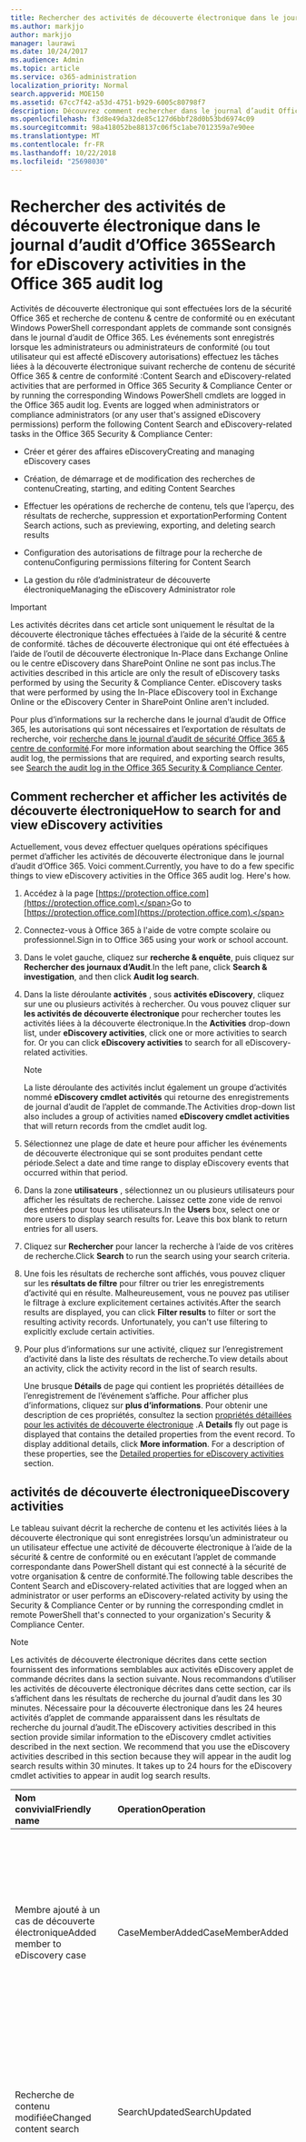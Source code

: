 ```yaml
---
title: Rechercher des activités de découverte électronique dans le journal d’audit d’Office 365
ms.author: markjjo
author: markjjo
manager: laurawi
ms.date: 10/24/2017
ms.audience: Admin
ms.topic: article
ms.service: o365-administration
localization_priority: Normal
search.appverid: MOE150
ms.assetid: 67cc7f42-a53d-4751-b929-6005c80798f7
description: Découvrez comment rechercher dans le journal d’audit Office 365 pour les événements qui sont consignés lorsque des administrateurs de conformité effectuer une recherche de contenu et eDiscovery cas la sécurité &amp; centre de conformité.
ms.openlocfilehash: f3d8e49da32de85c127d6bbf28d0b53bd6974c09
ms.sourcegitcommit: 98a418052be88137c06f5c1abe7012359a7e90ee
ms.translationtype: MT
ms.contentlocale: fr-FR
ms.lasthandoff: 10/22/2018
ms.locfileid: "25698030"
---
```

# <a name="search-for-ediscovery-activities-in-the-office-365-audit-log"></a><span data-ttu-id="16018-103">Rechercher des activités de découverte électronique dans le journal d’audit d’Office 365</span><span class="sxs-lookup"><span data-stu-id="16018-103">Search for eDiscovery activities in the Office 365 audit log</span></span>

<span data-ttu-id="16018-p101">Activités de découverte électronique qui sont effectuées lors de la sécurité Office 365 et recherche de contenu &amp; centre de conformité ou en exécutant Windows PowerShell correspondant applets de commande sont consignés dans le journal d’audit de Office 365. Les événements sont enregistrés lorsque les administrateurs ou administrateurs de conformité (ou tout utilisateur qui est affecté eDiscovery autorisations) effectuez les tâches liées à la découverte électronique suivant recherche de contenu de sécurité Office 365 &amp; centre de conformité :</span><span class="sxs-lookup"><span data-stu-id="16018-p101">Content Search and eDiscovery-related activities that are performed in Office 365 Security &amp; Compliance Center or by running the corresponding Windows PowerShell cmdlets are logged in the Office 365 audit log. Events are logged when administrators or compliance administrators (or any user that's assigned eDiscovery permissions) perform the following Content Search and eDiscovery-related tasks in the Office 365 Security &amp; Compliance Center:</span></span>
  
- <span data-ttu-id="16018-106">Créer et gérer des affaires eDiscovery</span><span class="sxs-lookup"><span data-stu-id="16018-106">Creating and managing eDiscovery cases</span></span>
    
- <span data-ttu-id="16018-107">Création, de démarrage et de modification des recherches de contenu</span><span class="sxs-lookup"><span data-stu-id="16018-107">Creating, starting, and editing Content Searches</span></span>
    
- <span data-ttu-id="16018-108">Effectuer les opérations de recherche de contenu, tels que l’aperçu, des résultats de recherche, suppression et exportation</span><span class="sxs-lookup"><span data-stu-id="16018-108">Performing Content Search actions, such as previewing, exporting, and deleting search results</span></span>
    
- <span data-ttu-id="16018-109">Configuration des autorisations de filtrage pour la recherche de contenu</span><span class="sxs-lookup"><span data-stu-id="16018-109">Configuring permissions filtering for Content Search</span></span>
    
- <span data-ttu-id="16018-110">La gestion du rôle d’administrateur de découverte électronique</span><span class="sxs-lookup"><span data-stu-id="16018-110">Managing the eDiscovery Administrator role</span></span>
    
> [!IMPORTANT]
> <span data-ttu-id="16018-p102">Les activités décrites dans cet article sont uniquement le résultat de la découverte électronique tâches effectuées à l’aide de la sécurité &amp; centre de conformité. tâches de découverte électronique qui ont été effectuées à l’aide de l’outil de découverte électronique In-Place dans Exchange Online ou le centre eDiscovery dans SharePoint Online ne sont pas inclus.</span><span class="sxs-lookup"><span data-stu-id="16018-p102">The activities described in this article are only the result of eDiscovery tasks performed by using the Security &amp; Compliance Center. eDiscovery tasks that were performed by using the In-Place eDiscovery tool in Exchange Online or the eDiscovery Center in SharePoint Online aren't included.</span></span> 
  
<span data-ttu-id="16018-113">Pour plus d’informations sur la recherche dans le journal d’audit de Office 365, les autorisations qui sont nécessaires et l’exportation de résultats de recherche, voir [recherche dans le journal d’audit de sécurité Office 365 &amp; centre de conformité](search-the-audit-log-in-security-and-compliance.md).</span><span class="sxs-lookup"><span data-stu-id="16018-113">For more information about searching the Office 365 audit log, the permissions that are required, and exporting search results, see [Search the audit log in the Office 365 Security &amp; Compliance Center](search-the-audit-log-in-security-and-compliance.md).</span></span>
  
## <a name="how-to-search-for-and-view-ediscovery-activities"></a><span data-ttu-id="16018-114">Comment rechercher et afficher les activités de découverte électronique</span><span class="sxs-lookup"><span data-stu-id="16018-114">How to search for and view eDiscovery activities</span></span>

<span data-ttu-id="16018-p103">Actuellement, vous devez effectuer quelques opérations spécifiques permet d’afficher les activités de découverte électronique dans le journal d’audit d’Office 365. Voici comment.</span><span class="sxs-lookup"><span data-stu-id="16018-p103">Currently, you have to do a few specific things to view eDiscovery activities in the Office 365 audit log. Here's how.</span></span>
  
1. <span data-ttu-id="16018-117">Accédez à la page [https://protection.office.com](https://protection.office.com).</span><span class="sxs-lookup"><span data-stu-id="16018-117">Go to [https://protection.office.com](https://protection.office.com).</span></span>
    
2. <span data-ttu-id="16018-118">Connectez-vous à Office 365 à l'aide de votre compte scolaire ou professionnel.</span><span class="sxs-lookup"><span data-stu-id="16018-118">Sign in to Office 365 using your work or school account.</span></span>
    
3. <span data-ttu-id="16018-119">Dans le volet gauche, cliquez sur **recherche &amp; enquête**, puis cliquez sur **Rechercher des journaux d’Audit**.</span><span class="sxs-lookup"><span data-stu-id="16018-119">In the left pane, click **Search &amp; investigation**, and then click **Audit log search**.</span></span>
    
4. <span data-ttu-id="16018-p104">Dans la liste déroulante **activités** , sous **activités eDiscovery**, cliquez sur une ou plusieurs activités à rechercher. Ou vous pouvez cliquer sur **les activités de découverte électronique** pour rechercher toutes les activités liées à la découverte électronique.</span><span class="sxs-lookup"><span data-stu-id="16018-p104">In the **Activities** drop-down list, under **eDiscovery activities**, click one or more activities to search for. Or you can click **eDiscovery activities** to search for all eDiscovery-related activities.</span></span> 
    
    > [!NOTE]
    > <span data-ttu-id="16018-122">La liste déroulante des activités inclut également un groupe d’activités nommé **eDiscovery cmdlet activités** qui retourne des enregistrements de journal d’audit de l’applet de commande.</span><span class="sxs-lookup"><span data-stu-id="16018-122">The Activities drop-down list also includes a group of activities named **eDiscovery cmdlet activities** that will return records from the cmdlet audit log.</span></span> 
  
5.  <span data-ttu-id="16018-123">Sélectionnez une plage de date et heure pour afficher les événements de découverte électronique qui se sont produites pendant cette période.</span><span class="sxs-lookup"><span data-stu-id="16018-123">Select a date and time range to display eDiscovery events that occurred within that period.</span></span> 
    
6. <span data-ttu-id="16018-p105">Dans la zone **utilisateurs** , sélectionnez un ou plusieurs utilisateurs pour afficher les résultats de recherche. Laissez cette zone vide de renvoi des entrées pour tous les utilisateurs.</span><span class="sxs-lookup"><span data-stu-id="16018-p105">In the **Users** box, select one or more users to display search results for. Leave this box blank to return entries for all users.</span></span> 
    
7. <span data-ttu-id="16018-126">Cliquez sur **Rechercher** pour lancer la recherche à l’aide de vos critères de recherche.</span><span class="sxs-lookup"><span data-stu-id="16018-126">Click **Search** to run the search using your search criteria.</span></span> 
    
8. <span data-ttu-id="16018-p106">Une fois les résultats de recherche sont affichés, vous pouvez cliquer sur les **résultats de filtre** pour filtrer ou trier les enregistrements d’activité qui en résulte. Malheureusement, vous ne pouvez pas utiliser le filtrage à exclure explicitement certaines activités.</span><span class="sxs-lookup"><span data-stu-id="16018-p106">After the search results are displayed, you can click **Filter results** to filter or sort the resulting activity records. Unfortunately, you can't use filtering to explicitly exclude certain activities.</span></span> 
    
9. <span data-ttu-id="16018-129">Pour plus d’informations sur une activité, cliquez sur l’enregistrement d’activité dans la liste des résultats de recherche.</span><span class="sxs-lookup"><span data-stu-id="16018-129">To view details about an activity, click the activity record in the list of search results.</span></span> 
    
    <span data-ttu-id="16018-p107">Une brusque **Détails** de page qui contient les propriétés détaillées de l’enregistrement de l’événement s’affiche. Pour afficher plus d’informations, cliquez sur **plus d’informations**. Pour obtenir une description de ces propriétés, consultez la section [propriétés détaillées pour les activités de découverte électronique](#detailed-properties-for-ediscovery-activities) .</span><span class="sxs-lookup"><span data-stu-id="16018-p107">A **Details** fly out page is displayed that contains the detailed properties from the event record. To display additional details, click **More information**. For a description of these properties, see the [Detailed properties for eDiscovery activities](#detailed-properties-for-ediscovery-activities) section.</span></span> 

  
## <a name="ediscovery-activities"></a><span data-ttu-id="16018-133">activités de découverte électronique</span><span class="sxs-lookup"><span data-stu-id="16018-133">eDiscovery activities</span></span>

<span data-ttu-id="16018-134">Le tableau suivant décrit la recherche de contenu et les activités liées à la découverte électronique qui sont enregistrées lorsqu’un administrateur ou un utilisateur effectue une activité de découverte électronique à l’aide de la sécurité &amp; centre de conformité ou en exécutant l’applet de commande correspondante dans PowerShell distant qui est connecté à la sécurité de votre organisation &amp; centre de conformité.</span><span class="sxs-lookup"><span data-stu-id="16018-134">The following table describes the Content Search and eDiscovery-related activities that are logged when an administrator or user performs an eDiscovery-related activity by using the Security &amp; Compliance Center or by running the corresponding cmdlet in remote PowerShell that's connected to your organization's Security &amp; Compliance Center.</span></span> 
  
> [!NOTE]
> <span data-ttu-id="16018-p108">Les activités de découverte électronique décrites dans cette section fournissent des informations semblables aux activités eDiscovery applet de commande décrites dans la section suivante. Nous recommandons d’utiliser les activités de découverte électronique décrites dans cette section, car ils s’affichent dans les résultats de recherche du journal d’audit dans les 30 minutes. Nécessaire pour la découverte électronique dans les 24 heures activités d’applet de commande apparaissent dans les résultats de recherche du journal d’audit.</span><span class="sxs-lookup"><span data-stu-id="16018-p108">The eDiscovery activities described in this section provide similar information to the eDiscovery cmdlet activities described in the next section. We recommend that you use the eDiscovery activities described in this section because they will appear in the audit log search results within 30 minutes. It takes up to 24 hours for the eDiscovery cmdlet activities to appear in audit log search results.</span></span> 
  
|<span data-ttu-id="16018-138">**Nom convivial**</span><span class="sxs-lookup"><span data-stu-id="16018-138">**Friendly name**</span></span>|<span data-ttu-id="16018-139">**Operation**</span><span class="sxs-lookup"><span data-stu-id="16018-139">**Operation**</span></span>|<span data-ttu-id="16018-140">**Applet de commande correspondant**</span><span class="sxs-lookup"><span data-stu-id="16018-140">**Corresponding cmdlet**</span></span>|<span data-ttu-id="16018-141">**Description**</span><span class="sxs-lookup"><span data-stu-id="16018-141">**Description**</span></span>|
|:-----|:-----|:-----|:-----|
|<span data-ttu-id="16018-142">Membre ajouté à un cas de découverte électronique</span><span class="sxs-lookup"><span data-stu-id="16018-142">Added member to eDiscovery case</span></span>  <br/> |<span data-ttu-id="16018-143">CaseMemberAdded</span><span class="sxs-lookup"><span data-stu-id="16018-143">CaseMemberAdded</span></span>  <br/> |<span data-ttu-id="16018-144">ComplianceCaseMember ajouter</span><span class="sxs-lookup"><span data-stu-id="16018-144">Add-ComplianceCaseMember</span></span>  <br/> |<span data-ttu-id="16018-p109">Un utilisateur a été ajouté en tant que membre d’un cas de découverte électronique. En tant que membre d’un cas, un utilisateur peut effectuer diverses tâches liées à la casse selon qu’ils sont affectées les autorisations nécessaires.</span><span class="sxs-lookup"><span data-stu-id="16018-p109">A user was added as a member of an eDiscovery case. As a member of a case, a user can perform various case-related tasks depending on whether they have been assigned the necessary permissions.</span></span>  <br/> |
|<span data-ttu-id="16018-147">Recherche de contenu modifiée</span><span class="sxs-lookup"><span data-stu-id="16018-147">Changed content search</span></span>  <br/> |<span data-ttu-id="16018-148">SearchUpdated</span><span class="sxs-lookup"><span data-stu-id="16018-148">SearchUpdated</span></span>  <br/> |<span data-ttu-id="16018-149">Set-ComplianceSearch</span><span class="sxs-lookup"><span data-stu-id="16018-149">Set-ComplianceSearch</span></span>  <br/> |<span data-ttu-id="16018-p110">Une recherche de contenu existante a été modifiée. Modifications peuvent inclure Ajout ou suppression des emplacements de contenu ou de la modification de la requête de recherche.</span><span class="sxs-lookup"><span data-stu-id="16018-p110">An existing content search was changed. Changes can include adding or removing content locations or editing the search query.</span></span>  <br/> |
|<span data-ttu-id="16018-152">Appartenance au groupe Administrateurs de découverte électronique modifié</span><span class="sxs-lookup"><span data-stu-id="16018-152">Changed eDiscovery administrator membership</span></span>  <br/> |<span data-ttu-id="16018-153">CaseAdminUpdated</span><span class="sxs-lookup"><span data-stu-id="16018-153">CaseAdminUpdated</span></span>  <br/> |<span data-ttu-id="16018-154">Mise à jour-eDiscoveryCaseAdmin</span><span class="sxs-lookup"><span data-stu-id="16018-154">Update-eDiscoveryCaseAdmin</span></span>  <br/> |<span data-ttu-id="16018-p111">La liste des administrateurs de découverte dans votre organisation a été modifiée. Cette action est consignée lors de la liste des administrateurs de découverte électronique est remplacée par un groupe de nouveaux utilisateurs. Si un utilisateur est ajouté ou supprimé, l’opération CaseAdminAdded est consignée.</span><span class="sxs-lookup"><span data-stu-id="16018-p111">The list of eDiscovery Administrators in your organization was changed. This activity is logged when the list of eDiscovery Administrators is replaced with a group of new users. If a single user is added or removed, the CaseAdminAdded operation is logged.</span></span>  <br/> |
|<span data-ttu-id="16018-158">Cas de découverte électronique modifié</span><span class="sxs-lookup"><span data-stu-id="16018-158">Changed eDiscovery case</span></span>  <br/> |<span data-ttu-id="16018-159">CaseUpdated</span><span class="sxs-lookup"><span data-stu-id="16018-159">CaseUpdated</span></span>  <br/> |<span data-ttu-id="16018-160">Set-ComplianceCase</span><span class="sxs-lookup"><span data-stu-id="16018-160">Set-ComplianceCase</span></span>  <br/> |<span data-ttu-id="16018-p112">Un cas de découverte électronique a été modifié. Modifications incluent la fermeture d’un incident en cours ou rouvrir un incident fermé.</span><span class="sxs-lookup"><span data-stu-id="16018-p112">An eDiscovery case was changed. Changes include closing an open case or re-opening a closed case.</span></span>  <br/> |
|<span data-ttu-id="16018-163">Appartenance cas eDiscovery modifié</span><span class="sxs-lookup"><span data-stu-id="16018-163">Changed eDiscovery case membership</span></span>  <br/> |<span data-ttu-id="16018-164">CaseMemberUpdated</span><span class="sxs-lookup"><span data-stu-id="16018-164">CaseMemberUpdated</span></span>  <br/> |<span data-ttu-id="16018-165">Mise à jour-ComplianceCaseMember</span><span class="sxs-lookup"><span data-stu-id="16018-165">Update-ComplianceCaseMember</span></span>  <br/> |<span data-ttu-id="16018-p113">La liste d’appartenance d’un cas de découverte électronique a été modifiée. Cette action est consignée lors du remplacement de tous les membres d’un groupe de nouveaux utilisateurs. Si un seul membre est ajouté ou supprimé, opération CaseMemberAdded ou CaseMemberRemoved est enregistrée.</span><span class="sxs-lookup"><span data-stu-id="16018-p113">The membership list of an eDiscovery case was changed. This activity is logged when all members are replaced with a group of new users. If a single member is added or removed, CaseMemberAdded or CaseMemberRemoved operation is logged.</span></span>  <br/> |
|<span data-ttu-id="16018-169">Modification de filtre des autorisations de recherche</span><span class="sxs-lookup"><span data-stu-id="16018-169">Changed search permissions filter</span></span>  <br/> |<span data-ttu-id="16018-170">SearchPermissionUpdated</span><span class="sxs-lookup"><span data-stu-id="16018-170">SearchPermissionUpdated</span></span>  <br/> |<span data-ttu-id="16018-171">Set-ComplianceSecurityFilter</span><span class="sxs-lookup"><span data-stu-id="16018-171">Set-ComplianceSecurityFilter</span></span>  <br/> |<span data-ttu-id="16018-172">Un filtre d’autorisations de recherche a été modifié.</span><span class="sxs-lookup"><span data-stu-id="16018-172">A search permissions filter was changed.</span></span>  <br/> |
|<span data-ttu-id="16018-173">Requête de recherche modifiées pour blocage cas eDiscovery</span><span class="sxs-lookup"><span data-stu-id="16018-173">Changed search query for eDiscovery case hold</span></span>  <br/> |<span data-ttu-id="16018-174">HoldUpdated</span><span class="sxs-lookup"><span data-stu-id="16018-174">HoldUpdated</span></span>  <br/> |<span data-ttu-id="16018-175">Set-CaseHoldRule</span><span class="sxs-lookup"><span data-stu-id="16018-175">Set-CaseHoldRule</span></span>  <br/> |<span data-ttu-id="16018-p114">Un blocage de requête associé à un cas de découverte électronique a été modifié. Modifications possibles comprennent la modification de la requête ou mise en suspens de la plage de dates pour basée sur une requête.</span><span class="sxs-lookup"><span data-stu-id="16018-p114">A query-based hold associated with an eDiscovery case was changed. Possible changes include editing the query or date range for a query-based hold.</span></span>  <br/> |
|<span data-ttu-id="16018-178">Élément d’aperçu de recherche de contenu téléchargé</span><span class="sxs-lookup"><span data-stu-id="16018-178">Content search preview item downloaded</span></span>  <br/> |<span data-ttu-id="16018-179">PreviewItemDownloaded</span><span class="sxs-lookup"><span data-stu-id="16018-179">PreviewItemDownloaded</span></span>  <br/> |<span data-ttu-id="16018-180">N/A</span><span class="sxs-lookup"><span data-stu-id="16018-180">N/A</span></span>  <br/> |<span data-ttu-id="16018-181">Un utilisateur téléchargé un élément sur leur ordinateur local (en cliquant sur le lien **Télécharger l’élément d’origine** ) s’afficher un aperçu des résultats de la recherche.</span><span class="sxs-lookup"><span data-stu-id="16018-181">A user downloaded an item to their local computer (by clicking the **Download original item** link) when previewing search results.</span></span>  <br/> |
|<span data-ttu-id="16018-182">Élément d’aperçu de recherche de contenu répertorié</span><span class="sxs-lookup"><span data-stu-id="16018-182">Content search preview item listed</span></span>  <br/> |<span data-ttu-id="16018-183">PreviewItemListed</span><span class="sxs-lookup"><span data-stu-id="16018-183">PreviewItemListed</span></span>  <br/> |<span data-ttu-id="16018-184">N/A</span><span class="sxs-lookup"><span data-stu-id="16018-184">N/A</span></span>  <br/> |<span data-ttu-id="16018-185">Un utilisateur clique sur **Aperçu des résultats de recherche** pour afficher la page de résultats de recherche preview, qui répertorie les jusqu'à 1 000 éléments dans les résultats d’une recherche de contenu.</span><span class="sxs-lookup"><span data-stu-id="16018-185">A user clicked **Preview search results** to display the preview search results page, which lists up to 1000 items from the results of a Content Search.</span></span>  <br/> |
|<span data-ttu-id="16018-186">Recherche de contenu aperçu affiché</span><span class="sxs-lookup"><span data-stu-id="16018-186">Content search preview item viewed</span></span>  <br/> |<span data-ttu-id="16018-187">PreviewItemRendered</span><span class="sxs-lookup"><span data-stu-id="16018-187">PreviewItemRendered</span></span>  <br/> |<span data-ttu-id="16018-188">N/A</span><span class="sxs-lookup"><span data-stu-id="16018-188">N/A</span></span>  <br/> |<span data-ttu-id="16018-189">Un gestionnaire de découverte électronique afficher un élément en cliquant dessus lors de l’aperçu des résultats de la recherche.</span><span class="sxs-lookup"><span data-stu-id="16018-189">An eDiscovery manager viewed an item by clicking it when previewing search results.</span></span>  <br/> |
|<span data-ttu-id="16018-190">Recherche de contenu créée</span><span class="sxs-lookup"><span data-stu-id="16018-190">Created content search</span></span>  <br/> |<span data-ttu-id="16018-191">SearchCreated</span><span class="sxs-lookup"><span data-stu-id="16018-191">SearchCreated</span></span>  <br/> |<span data-ttu-id="16018-192">New-ComplianceSearch</span><span class="sxs-lookup"><span data-stu-id="16018-192">New-ComplianceSearch</span></span>  <br/> |<span data-ttu-id="16018-193">Une recherche de contenu a été créée.</span><span class="sxs-lookup"><span data-stu-id="16018-193">A new content search was created.</span></span>  <br/> |
|<span data-ttu-id="16018-194">Administrateur de créer d’eDiscovery</span><span class="sxs-lookup"><span data-stu-id="16018-194">Created eDiscovery administrator</span></span>  <br/> |<span data-ttu-id="16018-195">CaseAdminAdded</span><span class="sxs-lookup"><span data-stu-id="16018-195">CaseAdminAdded</span></span>  <br/> |<span data-ttu-id="16018-196">EDiscoveryCaseAdmin ajouter</span><span class="sxs-lookup"><span data-stu-id="16018-196">Add-eDiscoveryCaseAdmin</span></span>  <br/> |<span data-ttu-id="16018-197">Un utilisateur a été ajouté en tant qu’une administrateur de découverte électronique dans l’organisation.</span><span class="sxs-lookup"><span data-stu-id="16018-197">A user was added as an eDiscovery Administrator in the organization.</span></span>  <br/> |
|<span data-ttu-id="16018-198">Cas de découverte électronique créé</span><span class="sxs-lookup"><span data-stu-id="16018-198">Created eDiscovery case</span></span>  <br/> |<span data-ttu-id="16018-199">CaseAdded</span><span class="sxs-lookup"><span data-stu-id="16018-199">CaseAdded</span></span>  <br/> |<span data-ttu-id="16018-200">Nouvelle ComplianceCase</span><span class="sxs-lookup"><span data-stu-id="16018-200">New-ComplianceCase</span></span>  <br/> |<span data-ttu-id="16018-p115">Un cas de découverte électronique a été créé. Création d’un cas, il vous suffit de lui donner un nom. Autres tâches liées à la casse, telles que l’ajout de membres, création de suspensions et la création de recherches de contenu associés avec le résultat de la cas dans d’autres événements en cours de journalisation.</span><span class="sxs-lookup"><span data-stu-id="16018-p115">An eDiscovery case was created. When a case is created, you only have to give it a name. Other case-related tasks such as adding members, creating holds, and creating content searches associated with the case result in additional events being logged.</span></span>  <br/> |
|<span data-ttu-id="16018-204">Créé le filtre de recherche des autorisations</span><span class="sxs-lookup"><span data-stu-id="16018-204">Created search permissions filter</span></span>  <br/> |<span data-ttu-id="16018-205">SearchPermissionCreated</span><span class="sxs-lookup"><span data-stu-id="16018-205">SearchPermissionCreated</span></span>  <br/> |<span data-ttu-id="16018-206">Nouvelle ComplianceSecurityFilter</span><span class="sxs-lookup"><span data-stu-id="16018-206">New-ComplianceSecurityFilter</span></span>  <br/> |<span data-ttu-id="16018-207">Un filtre d’autorisations de recherche a été créé.</span><span class="sxs-lookup"><span data-stu-id="16018-207">A search permissions filter was created.</span></span>  <br/> |
|<span data-ttu-id="16018-208">Requête de recherche créés pour mettre en attente cas eDiscovery</span><span class="sxs-lookup"><span data-stu-id="16018-208">Created search query for eDiscovery case hold</span></span>  <br/> |<span data-ttu-id="16018-209">HoldCreated</span><span class="sxs-lookup"><span data-stu-id="16018-209">HoldCreated</span></span>  <br/> |<span data-ttu-id="16018-210">Nouvelle CaseHoldRule</span><span class="sxs-lookup"><span data-stu-id="16018-210">New-CaseHoldRule</span></span>  <br/> |<span data-ttu-id="16018-211">Un blocage de requête associé à un cas de découverte électronique a été créé.</span><span class="sxs-lookup"><span data-stu-id="16018-211">A query-based hold associated with an eDiscovery case was created.</span></span>  <br/> |
|<span data-ttu-id="16018-212">Recherche de contenu supprimée</span><span class="sxs-lookup"><span data-stu-id="16018-212">Deleted content search</span></span>  <br/> |<span data-ttu-id="16018-213">SearchRemoved</span><span class="sxs-lookup"><span data-stu-id="16018-213">SearchRemoved</span></span>  <br/> |<span data-ttu-id="16018-214">Remove-ComplianceSearch</span><span class="sxs-lookup"><span data-stu-id="16018-214">Remove-ComplianceSearch</span></span>  <br/> |<span data-ttu-id="16018-215">Une recherche de contenu existante a été supprimée.</span><span class="sxs-lookup"><span data-stu-id="16018-215">An existing content search was deleted.</span></span>  <br/> |
|<span data-ttu-id="16018-216">Administrateur de la découverte électronique supprimé</span><span class="sxs-lookup"><span data-stu-id="16018-216">Deleted eDiscovery administrator</span></span>  <br/> |<span data-ttu-id="16018-217">CaseAdminRemoved</span><span class="sxs-lookup"><span data-stu-id="16018-217">CaseAdminRemoved</span></span>  <br/> |<span data-ttu-id="16018-218">Remove-eDiscoveryCaseAdmin</span><span class="sxs-lookup"><span data-stu-id="16018-218">Remove-eDiscoveryCaseAdmin</span></span>  <br/> |<span data-ttu-id="16018-219">Une administrateur de découverte électronique a été supprimée de votre organisation.</span><span class="sxs-lookup"><span data-stu-id="16018-219">An eDiscovery Administrator was deleted from your organization.</span></span>  <br/> |
|<span data-ttu-id="16018-220">Cas de découverte électronique supprimé</span><span class="sxs-lookup"><span data-stu-id="16018-220">Deleted eDiscovery case</span></span>  <br/> |<span data-ttu-id="16018-221">CaseRemoved</span><span class="sxs-lookup"><span data-stu-id="16018-221">CaseRemoved</span></span>  <br/> |<span data-ttu-id="16018-222">Remove-ComplianceCase</span><span class="sxs-lookup"><span data-stu-id="16018-222">Remove-ComplianceCase</span></span>  <br/> |<span data-ttu-id="16018-p116">Un cas de découverte électronique a été supprimé. Notez que toute suspension associée au cas doit être supprimé avant de pouvoir supprimer le cas.</span><span class="sxs-lookup"><span data-stu-id="16018-p116">An eDiscovery case was deleted. Note that any hold associated with the case has to be removed before the case can be deleted.</span></span>  <br/> |
|<span data-ttu-id="16018-225">Filtre des autorisations de recherche supprimés</span><span class="sxs-lookup"><span data-stu-id="16018-225">Deleted search permissions filter</span></span>  <br/> |<span data-ttu-id="16018-226">SearchPermissionRemoved</span><span class="sxs-lookup"><span data-stu-id="16018-226">SearchPermissionRemoved</span></span>  <br/> |<span data-ttu-id="16018-227">Remove-ComplianceSecurityFilter</span><span class="sxs-lookup"><span data-stu-id="16018-227">Remove-ComplianceSecurityFilter</span></span>  <br/> |<span data-ttu-id="16018-228">Un filtre d’autorisations de recherche a été supprimé.</span><span class="sxs-lookup"><span data-stu-id="16018-228">A search permissions filter was deleted.</span></span>  <br/> |
|<span data-ttu-id="16018-229">Requête de recherche supprimés pour blocage cas eDiscovery</span><span class="sxs-lookup"><span data-stu-id="16018-229">Deleted search query for eDiscovery case hold</span></span>  <br/> |<span data-ttu-id="16018-230">HoldRemoved</span><span class="sxs-lookup"><span data-stu-id="16018-230">HoldRemoved</span></span>  <br/> |<span data-ttu-id="16018-231">Remove-CaseHoldRule</span><span class="sxs-lookup"><span data-stu-id="16018-231">Remove-CaseHoldRule</span></span>  <br/> |<span data-ttu-id="16018-p117">Un blocage de requête associé à un cas de découverte électronique a été supprimé. Suppression de la requête à partir de la suspension est souvent le résultat de la suppression d’une suspension. Lors d’une suspension ou une requête de suspension sont supprimés, les emplacements de contenu qui ont été en attente sont annulées.</span><span class="sxs-lookup"><span data-stu-id="16018-p117">A query-based hold associated with an eDiscovery case was deleted. Removing the query from the hold is often the result of deleting a hold. When a hold or a hold query are deleted, the content locations that were on hold are released.</span></span>  <br/> |
|<span data-ttu-id="16018-235">Exportation téléchargée de recherche de contenu</span><span class="sxs-lookup"><span data-stu-id="16018-235">Downloaded export of content search</span></span>  <br/> |<span data-ttu-id="16018-236">SearchExportDownloaded</span><span class="sxs-lookup"><span data-stu-id="16018-236">SearchExportDownloaded</span></span>  <br/> |<span data-ttu-id="16018-237">N/A</span><span class="sxs-lookup"><span data-stu-id="16018-237">N/A</span></span>  <br/> |<span data-ttu-id="16018-p118">Un utilisateur a téléchargé les résultats d’une recherche de contenu sur leur ordinateur local. Notez qu’une activité **démarré l’exportation de la recherche de contenu** soient initialisées avant que les résultats de la recherche peuvent être téléchargés.</span><span class="sxs-lookup"><span data-stu-id="16018-p118">A user downloaded the results of a content search to their local computer. Note that a **Started export of content search** activity has to be initiated before search results can be downloaded.  </span></span><br/> |
|<span data-ttu-id="16018-240">Aperçu des résultats de recherche de contenu</span><span class="sxs-lookup"><span data-stu-id="16018-240">Previewed results of content search</span></span>  <br/> |<span data-ttu-id="16018-241">SearchPreviewed</span><span class="sxs-lookup"><span data-stu-id="16018-241">SearchPreviewed</span></span>  <br/> |<span data-ttu-id="16018-242">N/A</span><span class="sxs-lookup"><span data-stu-id="16018-242">N/A</span></span>  <br/> |<span data-ttu-id="16018-243">Un utilisateur les résultats d’une recherche de contenu d’aperçu.</span><span class="sxs-lookup"><span data-stu-id="16018-243">A user previewed the results of a content search.</span></span>  <br/> |
|<span data-ttu-id="16018-244">Purgés de résultats de recherche de contenu</span><span class="sxs-lookup"><span data-stu-id="16018-244">Purged results of content search</span></span>  <br/> |<span data-ttu-id="16018-245">SearchResultsPurged</span><span class="sxs-lookup"><span data-stu-id="16018-245">SearchResultsPurged</span></span>  <br/> |<span data-ttu-id="16018-246">New-ComplianceSearchAction</span><span class="sxs-lookup"><span data-stu-id="16018-246">New-ComplianceSearchAction</span></span>  <br/> |<span data-ttu-id="16018-247">Un utilisateur purgés les résultats d’une recherche de contenu en exécutant la **New-ComplianceSearchAction-purger** commande.</span><span class="sxs-lookup"><span data-stu-id="16018-247">A user purged the results of a Content Search by running the **New-ComplianceSearchAction -Purge** command.</span></span>  <br/> |
|<span data-ttu-id="16018-248">Suppression d’analyse de recherche de contenu</span><span class="sxs-lookup"><span data-stu-id="16018-248">Removed analysis of content search</span></span>  <br/> |<span data-ttu-id="16018-249">RemovedSearchResultsSentToZoom</span><span class="sxs-lookup"><span data-stu-id="16018-249">RemovedSearchResultsSentToZoom</span></span>  <br/> |<span data-ttu-id="16018-250">Remove-ComplianceSearchAction</span><span class="sxs-lookup"><span data-stu-id="16018-250">Remove-ComplianceSearchAction</span></span>  <br/> |<span data-ttu-id="16018-p119">Une recherche de contenu préparer (en vue de résultats de recherche pour la découverte Office 365 avancée) a été supprimé. Si l’action de la préparation a moins de deux semaines, les résultats de recherche qui ont été préparés pour la découverte avancée ont été supprimés de la zone de stockage Microsoft Azure. Si l’action de la préparation est antérieure à 2 semaines, cet événement indique qu’uniquement l’action préparation correspondant a été supprimée.</span><span class="sxs-lookup"><span data-stu-id="16018-p119">A content search prepare action (to prepare search results for Office 365 Advanced eDiscovery) was deleted. If the preparation action was less than two weeks old, the search results that were prepared for Advanced eDiscovery were deleted from the Microsoft Azure storage area. If the preparation action was older than 2 weeks, then this event indicates that only the corresponding preparation action was deleted.</span></span>  <br/> |
|<span data-ttu-id="16018-254">Exportation supprimée de la recherche de contenu</span><span class="sxs-lookup"><span data-stu-id="16018-254">Removed export of content search</span></span>  <br/> |<span data-ttu-id="16018-255">RemovedSearchExported</span><span class="sxs-lookup"><span data-stu-id="16018-255">RemovedSearchExported</span></span>  <br/> |<span data-ttu-id="16018-256">Remove-ComplianceSearchAction</span><span class="sxs-lookup"><span data-stu-id="16018-256">Remove-ComplianceSearchAction</span></span>  <br/> |<span data-ttu-id="16018-p120">Une action d’exportation de recherche de contenu a été supprimée. Si l’action de l’exportation a moins de deux semaines, les résultats de recherche qui ont été téléchargés dans la zone de stockage Microsoft Azure ont été supprimées. Si l’action d’exportation est antérieure à 2 semaines, cet événement indique que seule l’action d’exportation correspondant a été supprimée.</span><span class="sxs-lookup"><span data-stu-id="16018-p120">A content search export action was deleted. If the export action was less than two weeks old, the search results that were uploaded to the Microsoft Azure storage area were deleted. If the export action was older than 2 weeks, then this event indicates that only the corresponding export action was deleted.</span></span>  <br/> |
|<span data-ttu-id="16018-260">Membres supprimés dans le cas de découverte électronique</span><span class="sxs-lookup"><span data-stu-id="16018-260">Removed member from eDiscovery case</span></span>  <br/> |<span data-ttu-id="16018-261">CaseMemberRemoved</span><span class="sxs-lookup"><span data-stu-id="16018-261">CaseMemberRemoved</span></span>  <br/> |<span data-ttu-id="16018-262">Remove-ComplianceCaseMember</span><span class="sxs-lookup"><span data-stu-id="16018-262">Remove-ComplianceCaseMember</span></span>  <br/> |<span data-ttu-id="16018-263">Un utilisateur a été supprimé en tant que membre d’un cas de découverte électronique.</span><span class="sxs-lookup"><span data-stu-id="16018-263">A user was removed as a member of an eDiscovery case.</span></span>  <br/> |
|<span data-ttu-id="16018-264">Supprimer l’aperçu des résultats de recherche de contenu</span><span class="sxs-lookup"><span data-stu-id="16018-264">Removed preview results of content search</span></span>  <br/> |<span data-ttu-id="16018-265">RemovedSearchPreviewed</span><span class="sxs-lookup"><span data-stu-id="16018-265">RemovedSearchPreviewed</span></span>  <br/> |<span data-ttu-id="16018-266">Remove-ComplianceSearchAction</span><span class="sxs-lookup"><span data-stu-id="16018-266">Remove-ComplianceSearchAction</span></span>  <br/> |<span data-ttu-id="16018-267">Une action d’aperçu de recherche de contenu a été supprimée.</span><span class="sxs-lookup"><span data-stu-id="16018-267">A content search preview action was deleted.</span></span>  <br/> |
|<span data-ttu-id="16018-268">Purge supprimées action effectuée sur la recherche de contenu</span><span class="sxs-lookup"><span data-stu-id="16018-268">Removed purge action performed on content search</span></span>  <br/> |<span data-ttu-id="16018-269">RemovedSearchResultsPurged</span><span class="sxs-lookup"><span data-stu-id="16018-269">RemovedSearchResultsPurged</span></span>  <br/> |<span data-ttu-id="16018-270">Remove-ComplianceSearchAction</span><span class="sxs-lookup"><span data-stu-id="16018-270">Remove-ComplianceSearchAction</span></span>  <br/> |<span data-ttu-id="16018-271">Une action de vidage de recherche de contenu a été supprimée.</span><span class="sxs-lookup"><span data-stu-id="16018-271">A content search purge action was deleted.</span></span>  <br/> |
|<span data-ttu-id="16018-272">Supprimer le rapport de recherche</span><span class="sxs-lookup"><span data-stu-id="16018-272">Removed search report</span></span>  <br/> |<span data-ttu-id="16018-273">SearchReportRemoved</span><span class="sxs-lookup"><span data-stu-id="16018-273">SearchReportRemoved</span></span>  <br/> |<span data-ttu-id="16018-274">Remove-ComplianceSearchAction</span><span class="sxs-lookup"><span data-stu-id="16018-274">Remove-ComplianceSearchAction</span></span>  <br/> |<span data-ttu-id="16018-275">Une recherche de contenu Exporter rapport action a été supprimée.</span><span class="sxs-lookup"><span data-stu-id="16018-275">A content search export report action was deleted.</span></span>  <br/> |
|<span data-ttu-id="16018-276">Prise en main d’analyse de recherche de contenu</span><span class="sxs-lookup"><span data-stu-id="16018-276">Started analysis of content search</span></span>  <br/> |<span data-ttu-id="16018-277">SearchResultsSentToZoom</span><span class="sxs-lookup"><span data-stu-id="16018-277">SearchResultsSentToZoom</span></span>  <br/> |<span data-ttu-id="16018-278">New-ComplianceSearchAction</span><span class="sxs-lookup"><span data-stu-id="16018-278">New-ComplianceSearchAction</span></span>  <br/> |<span data-ttu-id="16018-279">Les résultats d’une recherche de contenu ont été préparés pour l’analyse d’eDiscovery avancée.</span><span class="sxs-lookup"><span data-stu-id="16018-279">The results of a content search were prepared for analysis in Advanced eDiscovery.</span></span>  <br/> |
|<span data-ttu-id="16018-280">Recherche de contenu de prise en main</span><span class="sxs-lookup"><span data-stu-id="16018-280">Started content search</span></span>  <br/> |<span data-ttu-id="16018-281">SearchStarted</span><span class="sxs-lookup"><span data-stu-id="16018-281">SearchStarted</span></span>  <br/> |<span data-ttu-id="16018-282">Start-ComplianceSearch</span><span class="sxs-lookup"><span data-stu-id="16018-282">Start-ComplianceSearch</span></span>  <br/> |<span data-ttu-id="16018-p121">Une recherche de contenu a été démarrée. Lorsque vous créez ou modifiez une recherche de contenu à l’aide de la sécurité &amp; GUI de centre de conformité, la recherche démarre automatiquement. Si vous créez ou modifiez une recherche à l’aide de **New-ComplianceSearch** ou l’applet de commande **Set-ComplianceSearch** , vous devez exécuter l’applet de commande **Start-ComplianceSearch** pour lancer la recherche.</span><span class="sxs-lookup"><span data-stu-id="16018-p121">A content search was started. When you create or change a content search by using the Security &amp; Compliance Center GUI, the search is automatically started. If you create or change a search by using the **New-ComplianceSearch** or **Set-ComplianceSearch** cmdlet, you have to run the **Start-ComplianceSearch** cmdlet to start the search.  </span></span><br/> |
|<span data-ttu-id="16018-286">Prise en main d’exportation de la recherche de contenu</span><span class="sxs-lookup"><span data-stu-id="16018-286">Started export of content search</span></span>  <br/> |<span data-ttu-id="16018-287">SearchExported</span><span class="sxs-lookup"><span data-stu-id="16018-287">SearchExported</span></span>  <br/> |<span data-ttu-id="16018-288">New-ComplianceSearchAction</span><span class="sxs-lookup"><span data-stu-id="16018-288">New-ComplianceSearchAction</span></span>  <br/> |<span data-ttu-id="16018-289">Un utilisateur exporté les résultats d’une recherche de contenu.</span><span class="sxs-lookup"><span data-stu-id="16018-289">A user exported the results of a content search.</span></span>  <br/> |
|<span data-ttu-id="16018-290">Rapport d’exportation de prise en main</span><span class="sxs-lookup"><span data-stu-id="16018-290">Started export report</span></span>  <br/> |<span data-ttu-id="16018-291">SearchReport</span><span class="sxs-lookup"><span data-stu-id="16018-291">SearchReport</span></span>  <br/> |<span data-ttu-id="16018-292">New-ComplianceSearchAction</span><span class="sxs-lookup"><span data-stu-id="16018-292">New-ComplianceSearchAction</span></span>  <br/> |<span data-ttu-id="16018-293">Un utilisateur exporté un état de la recherche de contenu.</span><span class="sxs-lookup"><span data-stu-id="16018-293">A user exported a content search report.</span></span>  <br/> |
|<span data-ttu-id="16018-294">Arrêt de la recherche de contenu</span><span class="sxs-lookup"><span data-stu-id="16018-294">Stopped content search</span></span>  <br/> |<span data-ttu-id="16018-295">SearchStopped</span><span class="sxs-lookup"><span data-stu-id="16018-295">SearchStopped</span></span>  <br/> |<span data-ttu-id="16018-296">Stop-ComplianceSearch</span><span class="sxs-lookup"><span data-stu-id="16018-296">Stop-ComplianceSearch</span></span>  <br/> |<span data-ttu-id="16018-297">Un utilisateur a arrêté une recherche de contenu.</span><span class="sxs-lookup"><span data-stu-id="16018-297">A user stopped a content search.</span></span>  <br/> |
  
## <a name="ediscovery-cmdlet-activities"></a><span data-ttu-id="16018-298">activités de cmdlet eDiscovery</span><span class="sxs-lookup"><span data-stu-id="16018-298">eDiscovery cmdlet activities</span></span>

<span data-ttu-id="16018-p122">Le tableau suivant répertorie les enregistrements du journal d’audit applet de commande qui sont enregistrés lorsqu’un administrateur ou un utilisateur effectue une activité de découverte électronique à l’aide de la sécurité &amp; centre de conformité ou en exécutant l’applet de commande correspondante dans PowerShell distant qui de connecté à la sécurité de votre organisation &amp; centre de conformité. Notez que les informations détaillées de l’enregistrement du journal d’audit sont différentes pour les activités de l’applet de commande répertoriées dans ce tableau et les activités de découverte électronique décrites dans la section précédente.</span><span class="sxs-lookup"><span data-stu-id="16018-p122">The following table lists the cmdlet audit log records that are logged when an administrator or user performs an eDiscovery-related activity by using the Security &amp; Compliance Center or by running the corresponding cmdlet in remote PowerShell that's connected to your organization's Security &amp; Compliance Center. Note that the detailed information in the audit log record is different for the cmdlet activities listed in this table and the eDiscovery activities described in the previous section.</span></span> 
  
<span data-ttu-id="16018-301">Comme indiqué précédemment, il faut jusqu'à 24 heures pour la découverte électronique activités d’applet de commande apparaissent dans les résultats de recherche du journal d’audit.</span><span class="sxs-lookup"><span data-stu-id="16018-301">As previously stated, it takes up to 24 hours for eDiscovery cmdlet activities to appear in the audit log search results.</span></span>
  
> [!TIP]
> <span data-ttu-id="16018-p123">Les applets de commande dans la colonne **opération** dans le tableau suivant sont liés à la rubrique d’aide correspondante cmdlet sur TechNet. Accédez à la rubrique d’aide applet de commande pour obtenir une description des paramètres disponibles pour chaque applet de commande. Le paramètre et la valeur du paramètre qui ont été utilisés avec une applet de commande sont inclus dans l’entrée du journal d’audit pour chaque activité eDiscovery applet de commande qui est consignée.</span><span class="sxs-lookup"><span data-stu-id="16018-p123">The cmdlets in the **Operation** column in the following table are linked to the corresponding cmdlet help topic on TechNet. Go to the cmdlet help topic for a description of the available parameters for each cmdlet. The parameter and the parameter value that were used with a cmdlet are included in the audit log entry for each eDiscovery cmdlet activity that's logged.</span></span> 
  
|<span data-ttu-id="16018-305">**Nom convivial**</span><span class="sxs-lookup"><span data-stu-id="16018-305">**Friendly name**</span></span>|<span data-ttu-id="16018-306">**Opération (cmdlet)**</span><span class="sxs-lookup"><span data-stu-id="16018-306">**Operation (cmdlet)**</span></span>|<span data-ttu-id="16018-307">**Description**</span><span class="sxs-lookup"><span data-stu-id="16018-307">**Description**</span></span>|
|:-----|:-----|:-----|
|<span data-ttu-id="16018-308">Suspension créée dans le cas de découverte électronique</span><span class="sxs-lookup"><span data-stu-id="16018-308">Created hold in eDiscovery case</span></span>  <br/> |[<span data-ttu-id="16018-309">Nouvelle CaseHoldPolicy</span><span class="sxs-lookup"><span data-stu-id="16018-309">New-CaseHoldPolicy</span></span>](https://go.microsoft.com/fwlink/p/?LinkId=823813) <br/> |<span data-ttu-id="16018-p124">Un blocage a été créé pour un cas de découverte électronique. Une suspension peut être créée avec ou sans indication d’une source de contenu. Si les sources de contenu sont spécifiés, ils allez identifiés dans l’entrée du journal d’audit.</span><span class="sxs-lookup"><span data-stu-id="16018-p124">A hold was created for an eDiscovery case. A hold can be created with or without specifying a content source. If content sources are specified, they'll be identified in the audit log entry.</span></span>  <br/> |
|<span data-ttu-id="16018-313">Suspension supprimée à partir de cas de découverte électronique</span><span class="sxs-lookup"><span data-stu-id="16018-313">Deleted hold from eDiscovery case</span></span>  <br/> |[<span data-ttu-id="16018-314">Remove-CaseHoldPolicy</span><span class="sxs-lookup"><span data-stu-id="16018-314">Remove-CaseHoldPolicy</span></span>](https://go.microsoft.com/fwlink/p/?LinkId=823814) <br/> |<span data-ttu-id="16018-p125">Un blocage qui est associé à un cas de découverte électronique a été supprimé. Suppression d’une suspension libère tous les emplacements de contenu à partir de la suspension. Entraîne la suppression de la suspension également supprimer les règles de casse attente associés à la suspension (voir **Remove-CaseHoldRule** ci-dessous).</span><span class="sxs-lookup"><span data-stu-id="16018-p125">A hold that is associated with an eDiscovery case was deleted. Deleting a hold releases all of the content locations from the hold. Deleting the hold also results in deleting the case hold rules associated with the hold (see **Remove-CaseHoldRule** below).  </span></span><br/> |
|<span data-ttu-id="16018-318">Suspension modifiée en cas de découverte électronique</span><span class="sxs-lookup"><span data-stu-id="16018-318">Changed hold in eDiscovery case</span></span>  <br/> |[<span data-ttu-id="16018-319">Set-CaseHoldPolicy</span><span class="sxs-lookup"><span data-stu-id="16018-319">Set-CaseHoldPolicy</span></span>](https://go.microsoft.com/fwlink/p/?LinkId=823815) <br/> |<span data-ttu-id="16018-p126">Un blocage qui est associé à une découverte électronique a été modifié. Ajout ou suppression des emplacements de contenu ou la désactivation (désactivation) sont les éventuelles modifications la suspension.</span><span class="sxs-lookup"><span data-stu-id="16018-p126">A hold that is associated with an eDiscovery was changed. Possible changes include adding or removing content locations or turning off (disabling) the hold.</span></span>  <br/> |
|<span data-ttu-id="16018-322">Requête de recherche créés pour mettre en attente cas eDiscovery</span><span class="sxs-lookup"><span data-stu-id="16018-322">Created search query for eDiscovery case hold</span></span>  <br/> |[<span data-ttu-id="16018-323">Nouvelle CaseHoldRule</span><span class="sxs-lookup"><span data-stu-id="16018-323">New-CaseHoldRule</span></span>](https://go.microsoft.com/fwlink/p/?LinkId=823816) <br/> |<span data-ttu-id="16018-324">Un blocage de requête associé à un cas de découverte électronique a été créé.</span><span class="sxs-lookup"><span data-stu-id="16018-324">A query-based hold associated with an eDiscovery case was created.</span></span>  <br/> |
|<span data-ttu-id="16018-325">Requête de recherche supprimés pour blocage cas eDiscovery</span><span class="sxs-lookup"><span data-stu-id="16018-325">Deleted search query for eDiscovery case hold</span></span>  <br/> |[<span data-ttu-id="16018-326">Remove-CaseHoldRule</span><span class="sxs-lookup"><span data-stu-id="16018-326">Remove-CaseHoldRule</span></span>](https://go.microsoft.com/fwlink/p/?LinkId=823820) <br/> |<span data-ttu-id="16018-p127">Un blocage de requête associé à un cas de découverte électronique a été supprimé. Suppression de la requête à partir de la suspension est souvent le résultat de la suppression d’une suspension. Lors d’une suspension ou une requête de suspension sont supprimés, les emplacements de contenu qui ont été en attente sont annulées.</span><span class="sxs-lookup"><span data-stu-id="16018-p127">A query-based hold associated with an eDiscovery case was deleted. Removing the query from the hold is often the result of deleting a hold. When a hold or a hold query are deleted, the content locations that were on hold are released.</span></span>  <br/> |
|<span data-ttu-id="16018-330">Requête de recherche modifiées pour blocage cas eDiscovery</span><span class="sxs-lookup"><span data-stu-id="16018-330">Changed search query for eDiscovery case hold</span></span>  <br/> |[<span data-ttu-id="16018-331">Set-CaseHoldRule</span><span class="sxs-lookup"><span data-stu-id="16018-331">Set-CaseHoldRule</span></span>](https://go.microsoft.com/fwlink/p/?LinkId=823819) <br/> |<span data-ttu-id="16018-p128">Un blocage de requête associé à un cas de découverte électronique a été modifié. Modifications possibles comprennent la modification de la requête ou mise en suspens de la plage de dates pour basée sur une requête.</span><span class="sxs-lookup"><span data-stu-id="16018-p128">A query-based hold associated with an eDiscovery case was changed. Possible changes include editing the query or date range for a query-based hold.</span></span>  <br/> |
|<span data-ttu-id="16018-334">Cas de découverte électronique créé</span><span class="sxs-lookup"><span data-stu-id="16018-334">Created eDiscovery case</span></span>  <br/> |[<span data-ttu-id="16018-335">Nouvelle ComplianceCase</span><span class="sxs-lookup"><span data-stu-id="16018-335">New-ComplianceCase</span></span>](https://go.microsoft.com/fwlink/p/?LinkId=823842) <br/> |<span data-ttu-id="16018-p129">Un cas de découverte électronique a été créé. Création d’un cas, il vous suffit de lui donner un nom. Autres tâches liées à la casse, telles que l’ajout de membres, création de suspensions et la création de recherches de contenu associés avec le résultat de la cas dans d’autres événements en cours de journalisation.</span><span class="sxs-lookup"><span data-stu-id="16018-p129">An eDiscovery case was created. When a case is created, you only have to give it a name. Other case-related tasks such as adding members, creating holds, and creating content searches associated with the case result in additional events being logged.</span></span>  <br/> |
|<span data-ttu-id="16018-339">Cas de découverte électronique supprimé</span><span class="sxs-lookup"><span data-stu-id="16018-339">Deleted eDiscovery case</span></span>  <br/> |[<span data-ttu-id="16018-340">Remove-ComplianceCase</span><span class="sxs-lookup"><span data-stu-id="16018-340">Remove-ComplianceCase</span></span>](https://go.microsoft.com/fwlink/p/?LinkId=823844) <br/> |<span data-ttu-id="16018-p130">Un cas de découverte électronique a été supprimé. Notez que toute suspension associée au cas doit être supprimé avant de pouvoir supprimer le cas.</span><span class="sxs-lookup"><span data-stu-id="16018-p130">An eDiscovery case was deleted. Note that any hold associated with the case has to be removed before the case can be deleted.</span></span>  <br/> |
|<span data-ttu-id="16018-343">Cas de découverte électronique modifié</span><span class="sxs-lookup"><span data-stu-id="16018-343">Changed eDiscovery case</span></span>  <br/> |[<span data-ttu-id="16018-344">Set-ComplianceCase</span><span class="sxs-lookup"><span data-stu-id="16018-344">Set-ComplianceCase</span></span>](https://go.microsoft.com/fwlink/p/?LinkId=823846) <br/> |<span data-ttu-id="16018-p131">Un cas de découverte électronique a été modifié. Modifications incluent la fermeture d’un incident en cours ou rouvrir un incident fermé.</span><span class="sxs-lookup"><span data-stu-id="16018-p131">An eDiscovery case was changed. Changes include closing an open case or re-opening a closed case.</span></span>  <br/> |
|<span data-ttu-id="16018-347">Membre ajouté à un cas de découverte électronique</span><span class="sxs-lookup"><span data-stu-id="16018-347">Added member to eDiscovery case</span></span>  <br/> |[<span data-ttu-id="16018-348">ComplianceCaseMember ajouter</span><span class="sxs-lookup"><span data-stu-id="16018-348">Add-ComplianceCaseMember</span></span>](https://go.microsoft.com/fwlink/p/?LinkId=823848) <br/> |<span data-ttu-id="16018-p132">Un utilisateur a été ajouté en tant que membre d’un cas de découverte électronique. En tant que membre d’un cas, un utilisateur peut effectuer diverses tâches liées à la casse selon qu’ils sont affectées les autorisations nécessaires.</span><span class="sxs-lookup"><span data-stu-id="16018-p132">A user was added as a member of an eDiscovery case. As a member of a case, a user can perform various case-related tasks depending on whether they have been assigned the necessary permissions.</span></span>  <br/> |
|<span data-ttu-id="16018-351">Membres supprimés dans le cas de découverte électronique</span><span class="sxs-lookup"><span data-stu-id="16018-351">Removed member from eDiscovery case</span></span>  <br/> |[<span data-ttu-id="16018-352">Remove-ComplianceCaseMember</span><span class="sxs-lookup"><span data-stu-id="16018-352">Remove-ComplianceCaseMember</span></span>](https://go.microsoft.com/fwlink/p/?LinkId=823849) <br/> |<span data-ttu-id="16018-353">Un utilisateur a été supprimé en tant que membre d’un cas de découverte électronique.</span><span class="sxs-lookup"><span data-stu-id="16018-353">A user was removed as a member of an eDiscovery case.</span></span>  <br/> |
|<span data-ttu-id="16018-354">Appartenance cas eDiscovery modifié</span><span class="sxs-lookup"><span data-stu-id="16018-354">Changed eDiscovery case membership</span></span>  <br/> |[<span data-ttu-id="16018-355">Mise à jour-ComplianceCaseMember</span><span class="sxs-lookup"><span data-stu-id="16018-355">Update-ComplianceCaseMember</span></span>](https://go.microsoft.com/fwlink/p/?LinkId=823850) <br/> |<span data-ttu-id="16018-p133">La liste d’appartenance d’un cas de découverte électronique a été modifiée. Cette action est consignée lors du remplacement de tous les membres d’un groupe de nouveaux utilisateurs. Si un seul membre est ajouté ou supprimé, l’opération **Add-ComplianceCaseMember** ou **Remove-ComplianceCaseMember** est consignée.</span><span class="sxs-lookup"><span data-stu-id="16018-p133">The membership list of an eDiscovery case was changed. This activity is logged when all members are replaced with a group of new users. If a single member is added or removed, the **Add-ComplianceCaseMember** or **Remove-ComplianceCaseMember** operation is logged.  </span></span><br/> |
|<span data-ttu-id="16018-359">Recherche de contenu créée</span><span class="sxs-lookup"><span data-stu-id="16018-359">Created content search</span></span>  <br/> |[<span data-ttu-id="16018-360">New-ComplianceSearch</span><span class="sxs-lookup"><span data-stu-id="16018-360">New-ComplianceSearch</span></span>](https://go.microsoft.com/fwlink/p/?LinkId=517935) <br/> |<span data-ttu-id="16018-361">Une recherche de contenu a été créée.</span><span class="sxs-lookup"><span data-stu-id="16018-361">A new content search was created.</span></span>  <br/> |
|<span data-ttu-id="16018-362">Recherche de contenu supprimée</span><span class="sxs-lookup"><span data-stu-id="16018-362">Deleted content search</span></span>  <br/> |[<span data-ttu-id="16018-363">Remove-ComplianceSearch</span><span class="sxs-lookup"><span data-stu-id="16018-363">Remove-ComplianceSearch</span></span>](https://go.microsoft.com/fwlink/p/?LinkId=517936) <br/> |<span data-ttu-id="16018-364">Une recherche de contenu existante a été supprimée.</span><span class="sxs-lookup"><span data-stu-id="16018-364">An existing content search was deleted.</span></span>  <br/> |
|<span data-ttu-id="16018-365">Recherche de contenu modifiée</span><span class="sxs-lookup"><span data-stu-id="16018-365">Changed content search</span></span>  <br/> |[<span data-ttu-id="16018-366">Set-ComplianceSearch</span><span class="sxs-lookup"><span data-stu-id="16018-366">Set-ComplianceSearch</span></span>](https://go.microsoft.com/fwlink/p/?LinkId=517937) <br/> |<span data-ttu-id="16018-p134">Une recherche de contenu existante a été modifiée. Modifications peuvent inclure Ajout ou suppression des emplacements de contenu qui sont recherchés et modification de la requête de recherche.</span><span class="sxs-lookup"><span data-stu-id="16018-p134">An existing content search was changed. Changes can include adding or removing content locations that are searched and editing the search query.</span></span>  <br/> |
|<span data-ttu-id="16018-369">Recherche de contenu de prise en main</span><span class="sxs-lookup"><span data-stu-id="16018-369">Started content search</span></span>  <br/> |[<span data-ttu-id="16018-370">Start-ComplianceSearch</span><span class="sxs-lookup"><span data-stu-id="16018-370">Start-ComplianceSearch</span></span>](https://go.microsoft.com/fwlink/p/?LinkId=517938) <br/> |<span data-ttu-id="16018-p135">Une recherche de contenu a été démarrée. Lorsque vous créez ou modifiez une recherche de contenu à l’aide de la sécurité &amp; GUI de centre de conformité, la recherche démarre automatiquement. Si vous créez ou modifiez une recherche à l’aide de **New-ComplianceSearch** ou l’applet de commande **Set-ComplianceSearch** , vous devez exécuter l’applet de commande **Start-ComplianceSearch** pour lancer la recherche.</span><span class="sxs-lookup"><span data-stu-id="16018-p135">A content search was started. When you create or change a content search by using the Security &amp; Compliance Center GUI, the search is automatically started. If you create or change a search by using the **New-ComplianceSearch** or **Set-ComplianceSearch** cmdlet, you have to run the **Start-ComplianceSearch** cmdlet to start the search.  </span></span><br/> |
|<span data-ttu-id="16018-374">Arrêt de la recherche de contenu</span><span class="sxs-lookup"><span data-stu-id="16018-374">Stopped content search</span></span>  <br/> |[<span data-ttu-id="16018-375">Stop-ComplianceSearch</span><span class="sxs-lookup"><span data-stu-id="16018-375">Stop-ComplianceSearch</span></span>](https://go.microsoft.com/fwlink/p/?LinkId=517939) <br/> |<span data-ttu-id="16018-376">Une recherche de contenu en cours d’exécution a été arrêtée.</span><span class="sxs-lookup"><span data-stu-id="16018-376">A content search that was running was stopped.</span></span>  <br/> |
|<span data-ttu-id="16018-377">Création d’action de recherche de contenu</span><span class="sxs-lookup"><span data-stu-id="16018-377">Created content search action</span></span>  <br/> |[<span data-ttu-id="16018-378">New-ComplianceSearchAction</span><span class="sxs-lookup"><span data-stu-id="16018-378">New-ComplianceSearchAction</span></span>](https://go.microsoft.com/fwlink/p/?LinkId=527971) <br/> |<span data-ttu-id="16018-p136">Une action de recherche de contenu a été créée. Actions de recherche de contenu sont afficher un aperçu des résultats de la recherche, l’exportation de résultats de recherche, préparation des résultats de recherche pour l’analyse dans Office 365 avancée de découverte électronique et supprimer définitivement les éléments qui correspondent aux critères de recherche d’une recherche de contenu.</span><span class="sxs-lookup"><span data-stu-id="16018-p136">A content search action was created. Content search actions include previewing search results, exporting search results, preparing search results for analysis in Office 365 Advanced eDiscovery, and permanently deleting items that match the search criteria of a content search.</span></span>  <br/> |
|<span data-ttu-id="16018-381">Action de recherche de contenu supprimé</span><span class="sxs-lookup"><span data-stu-id="16018-381">Deleted content search action</span></span>  <br/> |[<span data-ttu-id="16018-382">Remove-ComplianceSearchAction</span><span class="sxs-lookup"><span data-stu-id="16018-382">Remove-ComplianceSearchAction</span></span>](https://go.microsoft.com/fwlink/p/?LinkId=824027) <br/> |<span data-ttu-id="16018-383">Une action de recherche de contenu a été supprimée.</span><span class="sxs-lookup"><span data-stu-id="16018-383">A content search action was deleted.</span></span>  <br/> |
|<span data-ttu-id="16018-384">Créé le filtre de recherche des autorisations</span><span class="sxs-lookup"><span data-stu-id="16018-384">Created search permissions filter</span></span>  <br/> |[<span data-ttu-id="16018-385">Nouvelle ComplianceSecurityFilter</span><span class="sxs-lookup"><span data-stu-id="16018-385">New-ComplianceSecurityFilter</span></span>](https://go.microsoft.com/fwlink/p/?LinkId=617542) <br/> |<span data-ttu-id="16018-386">Un filtre d’autorisations de recherche a été créé.</span><span class="sxs-lookup"><span data-stu-id="16018-386">A search permissions filter was created.</span></span>  <br/> |
|<span data-ttu-id="16018-387">Filtre des autorisations de recherche supprimés</span><span class="sxs-lookup"><span data-stu-id="16018-387">Deleted search permissions filter</span></span>  <br/> |[<span data-ttu-id="16018-388">Remove-ComplianceSecurityFilter</span><span class="sxs-lookup"><span data-stu-id="16018-388">Remove-ComplianceSecurityFilter</span></span>](https://go.microsoft.com/fwlink/p/?LinkId=617543) <br/> |<span data-ttu-id="16018-389">Un filtre d’autorisations de recherche a été supprimé.</span><span class="sxs-lookup"><span data-stu-id="16018-389">A search permissions filter was deleted.</span></span>  <br/> |
|<span data-ttu-id="16018-390">Modification de filtre des autorisations de recherche</span><span class="sxs-lookup"><span data-stu-id="16018-390">Changed search permissions filter</span></span>  <br/> |[<span data-ttu-id="16018-391">Set-ComplianceSecurityFilter</span><span class="sxs-lookup"><span data-stu-id="16018-391">Set-ComplianceSecurityFilter</span></span>](https://go.microsoft.com/fwlink/p/?LinkId=617544) <br/> |<span data-ttu-id="16018-392">Un filtre d’autorisations de recherche a été modifié.</span><span class="sxs-lookup"><span data-stu-id="16018-392">A search permissions filter was changed.</span></span>  <br/> |
|<span data-ttu-id="16018-393">Administrateur de créer d’eDiscovery</span><span class="sxs-lookup"><span data-stu-id="16018-393">Created eDiscovery administrator</span></span>  <br/> |[<span data-ttu-id="16018-394">EDiscoveryCaseAdmin ajouter</span><span class="sxs-lookup"><span data-stu-id="16018-394">Add-eDiscoveryCaseAdmin</span></span>](https://go.microsoft.com/fwlink/p/?LinkId=798217) <br/> |<span data-ttu-id="16018-395">Un utilisateur a été ajouté en tant qu’une administrateur de découverte électronique dans votre organisation.</span><span class="sxs-lookup"><span data-stu-id="16018-395">A user was added as an eDiscovery Administrator in your organization.</span></span>  <br/> |
|<span data-ttu-id="16018-396">Administrateur de la découverte électronique supprimé</span><span class="sxs-lookup"><span data-stu-id="16018-396">Deleted eDiscovery administrator</span></span>  <br/> |[<span data-ttu-id="16018-397">Remove-eDiscoveryCaseAdmin</span><span class="sxs-lookup"><span data-stu-id="16018-397">Remove-eDiscoveryCaseAdmin</span></span>](https://go.microsoft.com/fwlink/p/?LinkId=823945) <br/> |<span data-ttu-id="16018-398">Une administrateur de découverte électronique a été supprimée de votre organisation.</span><span class="sxs-lookup"><span data-stu-id="16018-398">An eDiscovery Administrator was deleted from your organization.</span></span>  <br/> |
|<span data-ttu-id="16018-399">Appartenance au groupe Administrateurs de découverte électronique modifié</span><span class="sxs-lookup"><span data-stu-id="16018-399">Changed eDiscovery administrator membership</span></span>  <br/> |[<span data-ttu-id="16018-400">Mise à jour-eDiscoveryCaseAdmin</span><span class="sxs-lookup"><span data-stu-id="16018-400">Update-eDiscoveryCaseAdmin</span></span>](https://go.microsoft.com/fwlink/p/?LinkId=823946) <br/> |<span data-ttu-id="16018-p137">La liste des administrateurs de découverte dans votre organisation a été modifiée. Cette action est consignée lors de la liste des administrateurs de découverte électronique est remplacée par un groupe de nouveaux utilisateurs. Si un utilisateur est ajouté ou supprimé, l’opération **Add-eDiscoveryCaseAdmin** ou **Remove-eDiscoveryCaseAdmin** est consignée.</span><span class="sxs-lookup"><span data-stu-id="16018-p137">The list of eDiscovery Administrators in your organization was changed. This activity is logged when the list of eDiscovery Administrators is replaced with a group of new users. If a single user is added or removed, the **Add-eDiscoveryCaseAdmin** or **Remove-eDiscoveryCaseAdmin** operation is logged.  </span></span><br/> |
   
## <a name="detailed-properties-for-ediscovery-activities"></a><span data-ttu-id="16018-404">Propriétés détaillées pour les activités de découverte électronique</span><span class="sxs-lookup"><span data-stu-id="16018-404">Detailed properties for eDiscovery activities</span></span>

<span data-ttu-id="16018-p138">Le tableau suivant décrit les propriétés qui sont incluses lorsque vous cliquez sur **plus d’informations** sur la page de **Détails** d’une activité eDiscovery répertoriée dans les résultats de recherche. Ces propriétés sont également incluses dans le fichier CSV lorsque vous exportez les résultats de recherche du journal d’audit. Notez qu’un enregistrement du journal d’audit d’une activité de découverte ne sont pas inclure toutes les propriétés détaillées ci-dessous.</span><span class="sxs-lookup"><span data-stu-id="16018-p138">The following table describes the properties that are included when you click **More information** on the **Details** page for an eDiscovery activity listed in the search results. These properties are also included in the CSV file when you export the audit log search results. Note that an audit log record for an eDiscovery activity won't include every detailed property listed below.</span></span> 
  
> [!TIP]
> <span data-ttu-id="16018-p139">Lorsque vous exportez les résultats de recherche, le fichier CSV contient une colonne nommée **Détail**qui contient les propriétés détaillées décrites dans le tableau suivant dans une propriété à valeurs multiples. Vous pouvez utiliser la fonctionnalité de requête d’alimentation dans Excel pour fractionner cette colonne sur plusieurs colonnes afin que chaque propriété possède sa propre colonne. Cela vous permet de trier et filtrer sur un ou plusieurs de ces propriétés. Pour plus d’informations, consultez la section « Exporter les résultats de recherche dans un fichier » de la [recherche, ouvrez une session de l’audit dans la sécurité pour Microsoft Office 365 et le centre de conformité ](search-the-audit-log-in-security-and-compliance.md#step-4-export-the-search-results-to-a-file).</span><span class="sxs-lookup"><span data-stu-id="16018-p139">When you export the search results, the CSV file contains a column named **Detail**, which contains the detailed properties described in the following table in a multi-value property. You can use the Power Query feature in Excel to split this column into multiple columns so that each property will have its own column. This will let you sort and filter on one or more of these properties. For more information, see the "Export the search results to a file" section in [Search the audit log in the Office 365 Security & Compliance Center ](search-the-audit-log-in-security-and-compliance.md#step-4-export-the-search-results-to-a-file).</span></span> 
  
|<span data-ttu-id="16018-412">**Propriété**</span><span class="sxs-lookup"><span data-stu-id="16018-412">**Property**</span></span>|<span data-ttu-id="16018-413">**Description**</span><span class="sxs-lookup"><span data-stu-id="16018-413">**Description**</span></span>|
|:-----|:-----|
|<span data-ttu-id="16018-414">Cas</span><span class="sxs-lookup"><span data-stu-id="16018-414">Case</span></span>  <br/> |<span data-ttu-id="16018-415">L’identité (GUID) de la casse de découverte électronique qui a été créée, modifié ou supprimé.</span><span class="sxs-lookup"><span data-stu-id="16018-415">The identity (GUID) of the eDiscovery case that was created, changed, or deleted.</span></span>  <br/> |
|<span data-ttu-id="16018-416">ClientApplication</span><span class="sxs-lookup"><span data-stu-id="16018-416">ClientApplication</span></span>  <br/> |<span data-ttu-id="16018-p140">activités de cmdlet eDiscovery ont la valeur de la **console de gestion Exchange** pour cette propriété. Cela indique que l’activité a été effectuée à l’aide de la sécurité &amp; interface utilisateur du centre de conformité ou l’exécution de l’applet de commande dans PowerShell.</span><span class="sxs-lookup"><span data-stu-id="16018-p140">eDiscovery cmdlet activities have a value of **EMC** for this property. This indicates the activity was performed by using the Security &amp; Compliance Center GUI or running the cmdlet in PowerShell.  </span></span><br/> |
|<span data-ttu-id="16018-419">ClientIP</span><span class="sxs-lookup"><span data-stu-id="16018-419">ClientIP</span></span>  <br/> |<span data-ttu-id="16018-p141">L’adresse IP du périphérique qui a été utilisé lors de l’activité a été enregistrée. L’adresse IP est affichée dans le format d’adresse IPv4 ou IPv6.</span><span class="sxs-lookup"><span data-stu-id="16018-p141">The IP address of the device that was used when the activity was logged. The IP address is displayed in either an IPv4 or IPv6 address format.</span></span>  <br/> |
|<span data-ttu-id="16018-422">ClientRequestId</span><span class="sxs-lookup"><span data-stu-id="16018-422">ClientRequestId</span></span>  <br/> | <span data-ttu-id="16018-423">Pour les activités de découverte électronique, cette propriété est généralement vide.</span><span class="sxs-lookup"><span data-stu-id="16018-423">For eDiscovery activities, this property is typically blank.</span></span>  <br/> |
|<span data-ttu-id="16018-424">CmdletVersion</span><span class="sxs-lookup"><span data-stu-id="16018-424">CmdletVersion</span></span>  <br/> |<span data-ttu-id="16018-425">Le numéro de la version de la sécurité &amp; centre de conformité en cours d’exécution dans votre organisation.</span><span class="sxs-lookup"><span data-stu-id="16018-425">The build number for the version of the Security &amp; Compliance Center running in your organization.</span></span>  <br/> |
|<span data-ttu-id="16018-426">CreationTime</span><span class="sxs-lookup"><span data-stu-id="16018-426">CreationTime</span></span>  <br/> |<span data-ttu-id="16018-427">La date et l’heure en temps universel coordonné (UTC) lorsque l’activité de découverte électronique s’est terminée.</span><span class="sxs-lookup"><span data-stu-id="16018-427">The date and time in Coordinated Universal Time (UTC) when the eDiscovery activity was completed.</span></span>  <br/> |
|<span data-ttu-id="16018-428">EffectiveOrganization</span><span class="sxs-lookup"><span data-stu-id="16018-428">EffectiveOrganization</span></span>  <br/> |<span data-ttu-id="16018-429">Le nom de la votre organisation Office 365.</span><span class="sxs-lookup"><span data-stu-id="16018-429">The name of the your Office 365 organization.</span></span>  <br/> |
|<span data-ttu-id="16018-430">ExchangeLocations</span><span class="sxs-lookup"><span data-stu-id="16018-430">ExchangeLocations</span></span>  <br/> |<span data-ttu-id="16018-431">Les boîtes aux lettres Exchange Online qui sont inclus dans une recherche de contenu ou mis en attente dans un cas eDiscovery.</span><span class="sxs-lookup"><span data-stu-id="16018-431">The Exchange Online mailboxes that are included in a content search or placed on hold in an eDiscovery case.</span></span>  <br/> |
|<span data-ttu-id="16018-432">Exclusions</span><span class="sxs-lookup"><span data-stu-id="16018-432">Exclusions</span></span>  <br/> |<span data-ttu-id="16018-433">Emplacements de boîte aux lettres ou de site qui sont exclus d’une recherche de contenu ou une suspension dans un cas eDiscovery.</span><span class="sxs-lookup"><span data-stu-id="16018-433">Mailbox or site locations that are excluded from a content search or a hold in an eDiscovery case.</span></span>  <br/> |
|<span data-ttu-id="16018-434">ExtendedProperties</span><span class="sxs-lookup"><span data-stu-id="16018-434">ExtendedProperties</span></span>  <br/> |<span data-ttu-id="16018-435">Propriétés supplémentaires à partir d’un contenu de recherche, une action de recherche de contenu, ou blocage dans un cas eDiscovery, telles que le GUID de l’objet et l’applet de commande correspondant et paramètres d’applet de commande qui ont été utilisés lors de l’exécution de l’activité.</span><span class="sxs-lookup"><span data-stu-id="16018-435">Additional properties from a content search, a content search action, or hold in an eDiscovery case, such as the object GUID and the corresponding cmdlet and cmdlet parameters that were used when the activity was performed.</span></span>  <br/> |
|<span data-ttu-id="16018-436">Id</span><span class="sxs-lookup"><span data-stu-id="16018-436">Id</span></span>  <br/> |<span data-ttu-id="16018-p142">ID de l’entrée du rapport. L’ID identifie l’entrée du journal d’audit.</span><span class="sxs-lookup"><span data-stu-id="16018-p142">The ID of the report entry. The ID uniquely identifies the audit log entry.</span></span>  <br/> |
|<span data-ttu-id="16018-439">NonPIIParameters</span><span class="sxs-lookup"><span data-stu-id="16018-439">NonPIIParameters</span></span>  <br/> |<span data-ttu-id="16018-p143">Liste des paramètres (sans aucune valeur) qui ont été utilisés avec l’applet de commande identifié dans la propriété de l’opération. Les paramètres répertoriés dans cette propriété sont les mêmes que celles répertoriées dans la propriété Parameters.</span><span class="sxs-lookup"><span data-stu-id="16018-p143">A list of the parameters (without any values) that were used with the cmdlet identified in the Operation property. The parameters listed in this property are the same as those listed in the Parameters property.</span></span>  <br/> |
|<span data-ttu-id="16018-442">ObjectId</span><span class="sxs-lookup"><span data-stu-id="16018-442">ObjectId</span></span>  <br/> |<span data-ttu-id="16018-p144">Le GUID ou le nom de l’objet (par exemple, une recherche de contenu ou un cas de découverte électronique) qui a été créé, modifié ou supprimé par l’activité répertoriée dans la propriété Operation. Cet objet est également identifié dans la colonne de l’élément dans les résultats de recherche du journal d’audit.</span><span class="sxs-lookup"><span data-stu-id="16018-p144">The GUID or name of the object (for example, a Content Search or an eDiscovery case) that was created, changed, or deleted by the activity listed in the Operation property. This object is also identified in the Item column in the audit log search results.</span></span>  <br/> |
|<span data-ttu-id="16018-445">ObjectType</span><span class="sxs-lookup"><span data-stu-id="16018-445">ObjectType</span></span>  <br/> |<span data-ttu-id="16018-446">Le type d’objet de découverte électronique que l’utilisateur créé, supprimé ou modifié ; par exemple une action de recherche de contenu (preview, exporter ou purge), un cas de découverte électronique ou une recherche de contenu.</span><span class="sxs-lookup"><span data-stu-id="16018-446">The type of eDiscovery object that the user created, deleted, or modified; for example a content search action (preview, export, or purge), an eDiscovery case, or a content search.</span></span>  <br/> |
|<span data-ttu-id="16018-447">Opération</span><span class="sxs-lookup"><span data-stu-id="16018-447">Operation</span></span>  <br/> |<span data-ttu-id="16018-448">Le nom de l’opération qui correspond à l’activité de découverte électronique qui a été effectuée.</span><span class="sxs-lookup"><span data-stu-id="16018-448">The name of the operation that corresponds to the eDiscovery activity that was performed.</span></span>  <br/> |
|<span data-ttu-id="16018-449">OrganizationId</span><span class="sxs-lookup"><span data-stu-id="16018-449">OrganizationId</span></span>  <br/> |<span data-ttu-id="16018-450">Le GUID de votre organisation Office 365.</span><span class="sxs-lookup"><span data-stu-id="16018-450">The GUID for your Office 365 organization.</span></span>  <br/> |
|<span data-ttu-id="16018-451">Paramètres</span><span class="sxs-lookup"><span data-stu-id="16018-451">Parameters</span></span>  <br/> |<span data-ttu-id="16018-452">Le nom et la valeur pour les paramètres qui ont été utilisés avec l’applet de commande correspondante.</span><span class="sxs-lookup"><span data-stu-id="16018-452">The name and value for the parameters that were used with the corresponding cmdlet.</span></span>  <br/> |
|<span data-ttu-id="16018-453">PublicFolderLocations</span><span class="sxs-lookup"><span data-stu-id="16018-453">PublicFolderLocations</span></span>  <br/> |<span data-ttu-id="16018-454">Les emplacements de dossiers publics dans Exchange Online qui sont inclus dans une recherche de contenu ou mis en attente dans un cas eDiscovery.</span><span class="sxs-lookup"><span data-stu-id="16018-454">The public folder locations in Exchange Online that are included in a content search or placed on hold in an eDiscovery case.</span></span>  <br/> |
|<span data-ttu-id="16018-455">Requête</span><span class="sxs-lookup"><span data-stu-id="16018-455">Query</span></span>  <br/> |<span data-ttu-id="16018-456">La requête de recherche associée à l’activité, par exemple une recherche de contenu ou un blocage de requête.</span><span class="sxs-lookup"><span data-stu-id="16018-456">The search query associated with the activity, such as a content search or a query-based hold.</span></span>  <br/> |
|<span data-ttu-id="16018-457">RecordType</span><span class="sxs-lookup"><span data-stu-id="16018-457">RecordType</span></span>  <br/> |<span data-ttu-id="16018-p145">Le type d’opération indiquée par l’enregistrement. La valeur de **18** indique un événement lié à une activité répertoriée dans la section [activités d’applet de commande eDiscovery](#ediscovery-cmdlet-activities) . La valeur **24** indique un événement lié à une activité répertoriée dans la section [comment rechercher et afficher les activités de découverte électronique](#how-to-search-for-and-view-ediscovery-activities) .</span><span class="sxs-lookup"><span data-stu-id="16018-p145">The type of operation indicated by the record. The value of **18** indicates an event related to an activity listed in the [eDiscovery cmdlet activities](#ediscovery-cmdlet-activities) section. A value of **24** indicates an event related to an activity listed in the [How to search for and view eDiscovery activities](#how-to-search-for-and-view-ediscovery-activities) section.  </span></span><br/> |
|<span data-ttu-id="16018-461">ResultStatus</span><span class="sxs-lookup"><span data-stu-id="16018-461">ResultStatus</span></span>  <br/> |<span data-ttu-id="16018-462">Indique si l’action (spécifiée dans la propriété Operation) a réussi ou non.</span><span class="sxs-lookup"><span data-stu-id="16018-462">Indicates whether the action (specified in the Operation property) was successful or not.</span></span>  <br/> |
|<span data-ttu-id="16018-463">SecurityComplianceCenterEventType</span><span class="sxs-lookup"><span data-stu-id="16018-463">SecurityComplianceCenterEventType</span></span>  <br/> |<span data-ttu-id="16018-p146">Indique que l’activité a une sécurité &amp; événement centre de conformité. Toutes les activités de découverte électronique aura la valeur **0** pour cette propriété.</span><span class="sxs-lookup"><span data-stu-id="16018-p146">Indicates that the activity was a Security &amp; Compliance Center event. All eDiscovery activities will have a value of **0** for this property.  </span></span><br/> |
|<span data-ttu-id="16018-466">SharepointLocations</span><span class="sxs-lookup"><span data-stu-id="16018-466">SharepointLocations</span></span>  <br/> |<span data-ttu-id="16018-467">Les sites SharePoint Online qui sont inclus dans une recherche de contenu ou mis en attente dans un cas eDiscovery.</span><span class="sxs-lookup"><span data-stu-id="16018-467">The SharePoint Online sites that are included in a content search or placed on hold in an eDiscovery case.</span></span>  <br/> |
|<span data-ttu-id="16018-468">StartTime</span><span class="sxs-lookup"><span data-stu-id="16018-468">StartTime</span></span>  <br/> |<span data-ttu-id="16018-469">La date et l’heure en temps universel coordonné (UTC) lorsque l’activité de découverte électronique a été démarrée.</span><span class="sxs-lookup"><span data-stu-id="16018-469">The date and time in Coordinated Universal Time (UTC) when the eDiscovery activity was started.</span></span>  <br/> |
|<span data-ttu-id="16018-470">Nom d’utilisateur</span><span class="sxs-lookup"><span data-stu-id="16018-470">UserId</span></span>  <br/> |<span data-ttu-id="16018-p147">L’utilisateur qui a effectué l’activité (spécifiée dans la propriété Operation) qui a provoqué l’enregistrement en cours de journalisation. Notez que les enregistrements de découverte électronique activité effectuée par des comptes système (par exemple, Autorite NT\SYSTEM) sont également inclus dans le journal d’audit.</span><span class="sxs-lookup"><span data-stu-id="16018-p147">The user who performed the activity (specified in the Operation property) that resulted in the record being logged. Note that records for eDiscovery activity performed by system accounts (such as NT AUTHORITY\SYSTEM) are also included in the audit log.</span></span>  <br/> |
|<span data-ttu-id="16018-473">UserKey</span><span class="sxs-lookup"><span data-stu-id="16018-473">UserKey</span></span>  <br/> |<span data-ttu-id="16018-p148">Un autre ID de l’utilisateur identifié dans la propriété UserId. Pour les activités de découverte électronique, la valeur de cette propriété est généralement identique à la propriété UserId.</span><span class="sxs-lookup"><span data-stu-id="16018-p148">An alternative ID for the user identified in the UserId property. For eDiscovery activities, the value for this property is typically the same as the UserId property.</span></span>  <br/> |
|<span data-ttu-id="16018-476">UserServicePlan</span><span class="sxs-lookup"><span data-stu-id="16018-476">UserServicePlan</span></span>  <br/> |<span data-ttu-id="16018-p149">L’abonnement à Office 365 utilisé par votre organisation. Pour les activités de découverte électronique, cette propriété est généralement vide.</span><span class="sxs-lookup"><span data-stu-id="16018-p149">The Office 365 subscription used by your organization. For eDiscovery activities, this property is typically blank.</span></span>  <br/> |
|<span data-ttu-id="16018-479">UserType</span><span class="sxs-lookup"><span data-stu-id="16018-479">UserType</span></span>  <br/> |<span data-ttu-id="16018-p150">Le type d’utilisateur qui a effectué l’opération. Les valeurs suivantes indiquent le type d’utilisateur.</span><span class="sxs-lookup"><span data-stu-id="16018-p150">The type of user that performed the operation. The following values indicate the user type.</span></span>  <br/> <span data-ttu-id="16018-p151">0 un utilisateur standard. 2 un administrateur de votre organisation Office 365. 3 un centre de données administrateur ou centre de données système compte Microsoft. 4 un compte système. 5 une application. 6 un principal de service.</span><span class="sxs-lookup"><span data-stu-id="16018-p151">0   A regular user. 2   An administrator in your Office 365  organization. 3   A Microsoft datacenter administrator or datacenter system account. 4   A system account. 5   An application. 6   A service principal.</span></span> |
|<span data-ttu-id="16018-488">Version</span><span class="sxs-lookup"><span data-stu-id="16018-488">Version</span></span>  <br/> |<span data-ttu-id="16018-489">Indique le numéro de version de l’activité (identifiée par la propriété Operation) qui est connecté.</span><span class="sxs-lookup"><span data-stu-id="16018-489">Indicates the version number of the activity (identified by the Operation property) that's logged.</span></span>  <br/> |
|<span data-ttu-id="16018-490">Charge de travail</span><span class="sxs-lookup"><span data-stu-id="16018-490">Workload</span></span>  <br/> |<span data-ttu-id="16018-p152">Le service Office 365 où l’activité s’est produite. Pour les activités de découverte électronique, la valeur est **SecurityComplianceCenter**.</span><span class="sxs-lookup"><span data-stu-id="16018-p152">The Office 365 service where the activity occurred. For eDiscovery activities, the value is **SecurityComplianceCenter**.  </span></span><br/> |
